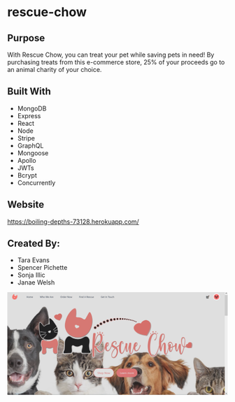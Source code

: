 # rescue-chow

## Purpose

With Rescue Chow, you can treat your pet while saving pets in need! By purchasing treats from this e-commerce store, 25% of your proceeds go to an animal charity of your choice.

## Built With

- MongoDB
- Express
- React
- Node
- Stripe
- GraphQL
- Mongoose
- Apollo
- JWTs
- Bcrypt
- Concurrently

## Website

https://boiling-depths-73128.herokuapp.com/

## Created By:
- Tara Evans
- Spencer Pichette
- Sonja Illic
- Janae Welsh

![](client/public/images/landing.png)